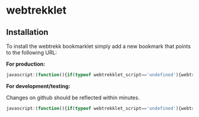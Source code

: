 # webtrekklet

## Installation
To install the webtrekk bookmarklet simply add a new bookmark that points to the following URL:

**For production:**
```javascript
javascript:(function(){if(typeof webtrekklet_script=='undefined'){webtrekklet_script=document.createElement('script');webtrekklet_script.type='text/javascript';webtrekklet_script.src='https://rawcdn.githack.com/claudio-pose/webtrekklet/0.2.3/webtrekk_bookmarklet.js';document.getElementsByTagName('head')[0].appendChild(webtrekklet_script);}else{window.showHideWebtrekklet()();}})();
```

**For development/testing:**

Changes on github should be reflected within minutes.
```javascript
javascript:(function(){if(typeof webtrekklet_script=='undefined'){webtrekklet_script=document.createElement('script');webtrekklet_script.type='text/javascript';webtrekklet_script.src='https://raw.githack.com/claudio-pose/webtrekklet/0.2.3/webtrekk_bookmarklet.js';document.getElementsByTagName('head')[0].appendChild(webtrekklet_script);}else{window.showHideWebtrekklet()();}})();
```
